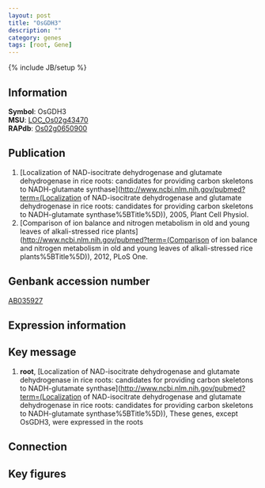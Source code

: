 ```yaml
---
layout: post
title: "OsGDH3"
description: ""
category: genes
tags: [root, Gene]
---
```

{% include JB/setup %}

## Information
__Symbol__: OsGDH3  
__MSU__: [LOC_Os02g43470](http://rice.plantbiology.msu.edu/cgi-bin/ORF_infopage.cgi?orf=LOC_Os02g43470)  
__RAPdb__: [Os02g0650900](http://rapdb.dna.affrc.go.jp/viewer/gbrowse_details/irgsp1?name=Os02g0650900)  

## Publication
1. [Localization of NAD-isocitrate dehydrogenase and glutamate dehydrogenase in rice roots: candidates for providing carbon skeletons to NADH-glutamate synthase](http://www.ncbi.nlm.nih.gov/pubmed?term=(Localization of NAD-isocitrate dehydrogenase and glutamate dehydrogenase in rice roots: candidates for providing carbon skeletons to NADH-glutamate synthase%5BTitle%5D)), 2005, Plant Cell Physiol.
2. [Comparison of ion balance and nitrogen metabolism in old and young leaves of alkali-stressed rice plants](http://www.ncbi.nlm.nih.gov/pubmed?term=(Comparison of ion balance and nitrogen metabolism in old and young leaves of alkali-stressed rice plants%5BTitle%5D)), 2012, PLoS One.

## Genbank accession number
[AB035927](http://www.ncbi.nlm.nih.gov/nuccore/AB035927)

## Expression information

## Key message
1. __root__, [Localization of NAD-isocitrate dehydrogenase and glutamate dehydrogenase in rice roots: candidates for providing carbon skeletons to NADH-glutamate synthase](http://www.ncbi.nlm.nih.gov/pubmed?term=(Localization of NAD-isocitrate dehydrogenase and glutamate dehydrogenase in rice roots: candidates for providing carbon skeletons to NADH-glutamate synthase%5BTitle%5D)),  These genes, except OsGDH3, were expressed in the roots

## Connection

## Key figures



